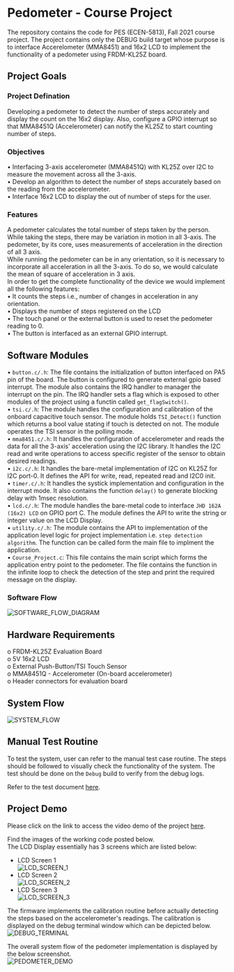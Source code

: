 # Pedometer - Course Project  

The repository contains the code for PES (ECEN-5813), Fall 2021 course project. The project contains only the DEBUG 
build target whose purpose is to interface Accerelometer (MMA8451) and 16x2 LCD to implement the functionality of a
pedometer using FRDM-KL25Z board.  

## Project Goals  
### Project Defination  
Developing a pedometer to detect the number of steps accurately and display the count on the 16x2 display. Also, configure
 a GPIO interrupt so that MMA8451Q (Accelerometer) can notify the KL25Z to start counting number of steps.  

### Objectives  
• Interfacing 3-axis accelerometer (MMA8451Q) with KL25Z over I2C to measure the movement across all the 3-axis.  
• Develop an algorithm to detect the number of steps accurately based on the reading from the accelerometer.  
• Interface 16x2 LCD to display the out of number of steps for the user.  

### Features  
A pedometer calculates the total number of steps taken by the person. While taking the steps, there may be variation in motion in all 3-axis. The pedometer, by its core, uses measurements of acceleration in the direction of all 3 axis.  
While running the pedometer can be in any orientation, so it is necessary to incorporate all acceleration in all the 3-axis. To do so, we would calculate the mean of square of acceleration in 3 axis.  
In order to get the complete functionality of the device we would implement all the following features:  
• It counts the steps i.e., number of changes in acceleration in any orientation.  
• Displays the number of steps registered on the LCD  
• The touch panel or the external button is used to reset the pedometer reading to 0.  
• The button is interfaced as an external GPIO interrupt.  

## Software Modules  
• ```button.c/.h```: The file contains the initialization of button interfaced on PA5 pin of the board. The button is configured to generate external gpio based interrupt. The module also contains the IRQ handler to manager the interrupt on the pin. The IRQ handler sets a flag which is exposed to other modules of the project using a functin called ```get_flagSwitch()```.  
• ```tsi.c/.h```: The module handles the configuration and calibration of the onboard capacitive touch sensor. The module holds ```TSI_Detect()``` function which returns a bool value stating if touch is detected on not. The module operates the TSI sensor in the polling mode.  
• ```mma8451.c/.h```: It handles the configuration of accelerometer and reads the data for all the 3-axis' acceleration using the I2C library. It handles the I2C read and write operations to access specific register of the sensor to obtain desired readings.  
• ```i2c.c/.h```: It handles the bare-metal implementation of I2C on KL25Z for I2C port-0. It defines the API for write, read, repeated read and I2C0 init.  
• ```timer.c/.h```: It handles the systick implementation and configuration in the interrupt mode. It also contains the function ```delay()``` to generate blocking delay with 1msec resolution.  
• ```lcd.c/.h```: The module handles the bare-metal code to interface ```JHD 162A (16x2) LCD``` on GPIO port C. The module defines the API to write the string or integer value on the LCD Display.  
• ```utility.c/.h```: The module contains the API to implementation of the application level logic for project implementation i.e. ```step detection algorithm```. The function can be called form the main file to implment the application.  
• ```Course_Project.c```: This file contains the main script which forms the application entry point to the pedometer. The file contains the function in the infinite loop to check the detection of the step and print the required message on the display.  

### Software Flow  
![SOFTWARE_FLOW_DIAGRAM][SOFTWARE_FLOW_DIAGRAM]


## Hardware Requirements  
o FRDM-KL25Z Evaluation Board  
o 5V 16x2 LCD  
o External Push-Button/TSI Touch Sensor  
o MMA8451Q - Accelerometer (On-board accelerometer)  
o Header connectors for evaluation board  

## System Flow  
![SYSTEM_FLOW][SYSTEM_FLOW]  


## Manual Test Routine  
To test the system, user can refer to the manual test case routine. The steps should be followed to visually check the functionality of the system. The test should be done on the ```Debug``` build to verify from the debug logs.   

Refer to the test document [here](https://github.com/ruchitnaik/CourseProject_Pedometer/blob/master/Documentation/Manual%20Test%20Routine%20Guide.pdf).

## Project Demo  
Please click on the link to access the video demo of the project [here](https://drive.google.com/drive/folders/1E2aAY-J0PgqauToglKZw84UG0EAovVQV?usp=sharing).  

Find the images of the working code posted below.  
The LCD Display essentially has 3 screens which are listed below:  
- LCD Screen 1  
![LCD_SCREEN_1][LCD_SCREEN_1]  
- LCD Screen 2  
![LCD_SCREEN_2][LCD_SCREEN_2]  
- LCD Screen 3  
![LCD_SCREEN_3][LCD_SCREEN_3]  

The firmware implements the calibration routine before actually detecting the steps based on the accelerometer's readings. The calibration is displayed on the debug terminal window which can be depicted below.  
![DEBUG_TERMINAL][DEBUG_TERMINAL]

The overall system flow of the pedometer implementation is displayed by the below screenshot.  
![PEDOMETER_DEMO][PEDOMETER_DEMO]




[SOFTWARE_FLOW_DIAGRAM]: https://github.com/ruchitnaik/CourseProject_Pedometer/blob/master/Screen%20Shots/Flow%20Diagrams/Software%20Design%20Flow%20Diagram.drawio.png 
[SYSTEM_FLOW]: https://github.com/ruchitnaik/CourseProject_Pedometer/blob/master/Screen%20Shots/Flow%20Diagrams/System%20Block%20Diagram.drawio.png
[LCD_SCREEN_1]: https://github.com/ruchitnaik/CourseProject_Pedometer/blob/master/Screen%20Shots/LCD%20Screen%201.jpg
[LCD_SCREEN_2]: https://github.com/ruchitnaik/CourseProject_Pedometer/blob/master/Screen%20Shots/LCD%20Screen%202.jpg
[LCD_SCREEN_3]: https://github.com/ruchitnaik/CourseProject_Pedometer/blob/master/Screen%20Shots/LCD%20Screen%203.jpg
[DEBUG_TERMINAL]: https://github.com/ruchitnaik/CourseProject_Pedometer/blob/master/Screen%20Shots/Calibration%20Test.png
[PEDOMETER_DEMO]: https://github.com/ruchitnaik/CourseProject_Pedometer/blob/master/Screen%20Shots/Pedometer%20Test.jpg